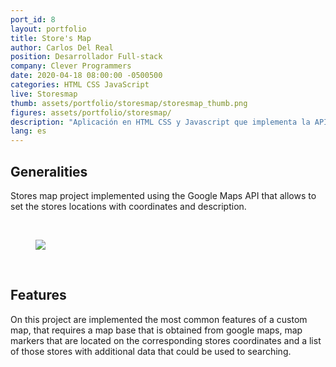 ```yaml
---
port_id: 8
layout: portfolio
title: Store's Map
author: Carlos Del Real
position: Desarrollador Full-stack
company: Clever Programmers
date: 2020-04-18 08:00:00 -0500500
categories: HTML CSS JavaScript
live: Storesmap
thumb: assets/portfolio/storesmap/storesmap_thumb.png
figures: assets/portfolio/storesmap/
description: "Aplicación en HTML CSS y Javascript que implementa la API de Google maps para generar un mapa de fondo y una serie de marcadores que corresponden a la localización de tiendas"
lang: es
---
```


## Generalities

Stores map project implemented using the Google Maps API that allows to set the stores locations with coordinates and description.

<br>
<figure class="figure">
    <img src="{{ url }}/{{ page.figures }}/storesmap_thumb.png">
</figure>
<br>

## Features

On this project are implemented the most common features of a custom map, that requires a map base that is obtained from google maps, map markers that are located on the corresponding stores coordinates and a list of those stores with additional data that could be used to searching.